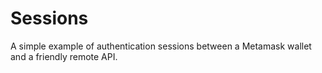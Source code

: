 # Sessions

A simple example of authentication sessions between a Metamask wallet and a friendly remote API.